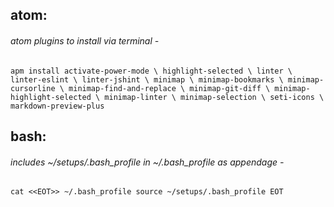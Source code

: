 ## atom:
###### atom plugins to install via terminal -
`apm install activate-power-mode \
  highlight-selected \
  linter \
  linter-eslint \
  linter-jshint \
  minimap \
  minimap-bookmarks \
  minimap-cursorline \
  minimap-find-and-replace \
  minimap-git-diff \
  minimap-highlight-selected \
  minimap-linter \
  minimap-selection \
  seti-icons \
  markdown-preview-plus`

## bash:
###### includes ~/setups/.bash_profile in ~/.bash_profile as appendage -
`cat <<EOT>> ~/.bash_profile
source ~/setups/.bash_profile
EOT`
